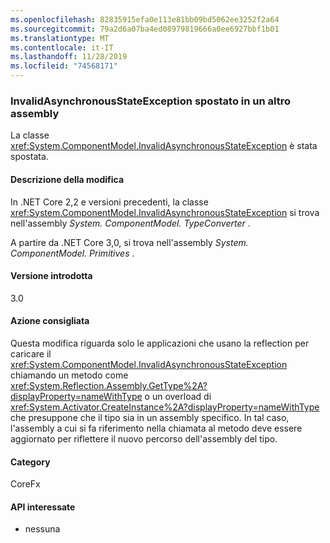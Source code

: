 ```yaml
---
ms.openlocfilehash: 82835915efa0e113e81bb09bd5062ee3252f2a64
ms.sourcegitcommit: 79a2d6a07ba4ed08979819666a0ee6927bbf1b01
ms.translationtype: MT
ms.contentlocale: it-IT
ms.lasthandoff: 11/28/2019
ms.locfileid: "74568171"
---
```

### <a name="invalidasynchronousstateexception-moved-to-another-assembly"></a>InvalidAsynchronousStateException spostato in un altro assembly

La classe <xref:System.ComponentModel.InvalidAsynchronousStateException> è stata spostata.

#### <a name="change-description"></a>Descrizione della modifica

In .NET Core 2,2 e versioni precedenti, la classe <xref:System.ComponentModel.InvalidAsynchronousStateException> si trova nell'assembly *System. ComponentModel. TypeConverter* .

A partire da .NET Core 3,0, si trova nell'assembly *System. ComponentModel. Primitives* .

#### <a name="version-introduced"></a>Versione introdotta

3.0

#### <a name="recommended-action"></a>Azione consigliata

Questa modifica riguarda solo le applicazioni che usano la reflection per caricare il <xref:System.ComponentModel.InvalidAsynchronousStateException> chiamando un metodo come <xref:System.Reflection.Assembly.GetType%2A?displayProperty=nameWithType> o un overload di <xref:System.Activator.CreateInstance%2A?displayProperty=nameWithType> che presuppone che il tipo sia in un assembly specifico. In tal caso, l'assembly a cui si fa riferimento nella chiamata al metodo deve essere aggiornato per riflettere il nuovo percorso dell'assembly del tipo.

#### <a name="category"></a>Category

CoreFx

#### <a name="affected-apis"></a>API interessate

- nessuna

<!--

### Affected APIs

- Not detectable via API analysis

-->
